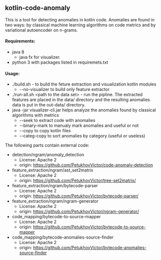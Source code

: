 ## kotlin-code-anomaly

 This is a tool for detecting anomalies in kotlin code. Anomalies are found in two ways: by classical machine learning algorithms on code metrics and by variational autoencoder on n-grams.

#### Requirements:

- java 8
  + java fx for visualizer.
- python 3 with packages listed in requiremets.txt

#### Usage:

- ./build.sh - to build the feture extraction and visualization kotlin modules
  + --no-visualizer to build only feature extractor
- ./run-all.sh \<path to the data set\> - run the pipline. The extracted features are placed in the data/ directory and the resulting anomalies data is put in the out-data/ directory.
- java -jar visualizer-cli.jar helps analyze the anomalies found by classical algorithms with metrics
  + --seek to extract code with anomalies
  + --binary-mark to manualy mark anomalies and useful or not
  + --copy to copy kotlin files
  + --categ-copy to sort anomalies by category (useful or useless)

The following parts contain external code:
-  detection/ngram/anomaly_detection
    - License: Apache 2
    - origin: https://github.com/PetukhovVictor/code-anomaly-detection
- feature_extraction/ngram/ast_set2matrix
    - License: Apache 2
    - origin: https://github.com/PetukhovVictor/tree-set2matrix/
- feature_extraction/ngram/bytecode-parser
    - License: Apache 2
    - origin: https://github.com/PetukhovVictor/bytecode-parser/
- feature_extraction/ngram/ngram-generator
    - License: Apache 2
    - origin: https://github.com/PetukhovVictor/ngram-generator/
- code_mapping/bytecode-to-source-mapper
    - License: Apache 2
    - origin: https://github.com/PetukhovVictor/bytecode-to-source-mapper
- code_mapping/bytecode-anomalies-source-finder
    - License: Apache 2
    - origin: https://github.com/PetukhovVictor/bytecode-anomalies-source-finder
